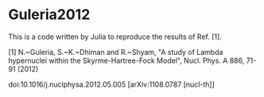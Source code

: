 # Guleria2012

This is a code written by Julia to reproduce the results of Ref. [1].

[1] N.~Guleria, S.~K.~Dhiman and R.~Shyam, "A study of Lambda hypernuclei within the Skyrme-Hartree-Fock Model",
Nucl. Phys. A 886, 71-91 (2012)

doi:10.1016/j.nuclphysa.2012.05.005
[arXiv:1108.0787 [nucl-th]]

